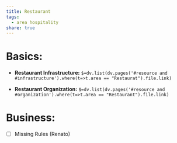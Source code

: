 ```yaml
---
title: Restaurant
tags:
  - area hospitality
share: true
---
```


# Basics:
- **Restaurant Infrastructure:**
`$=dv.list(dv.pages('#resource and #infrastructure').where(t=>t.area == "Restaurat").file.link)`

- **Restaurant Organization:**
`$=dv.list(dv.pages('#resource and #organization').where(t=>t.area == "Restaurant").file.link)`

# Business:
- [ ] Missing Rules (Renato)